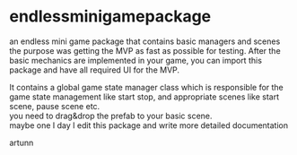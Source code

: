 # endlessminigamepackage
an endless mini game package that contains basic managers and scenes <br>
the purpose was getting the MVP as fast as possible for testing. After the basic mechanics are implemented in your game, you can import this package and have all required UI for the MVP. <br>

It contains a global game state manager class which is responsible for the game state management like start stop, and appropriate scenes like start scene, pause scene etc. <br>
you need to drag&drop the prefab to your basic scene. <br>
maybe one I day I edit this package and write more detailed documentation<br>

artunn
